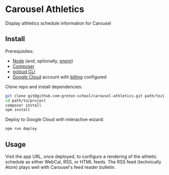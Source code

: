 # Carousel Athletics

Display athletics schedule information for Carousel

## Install

Prerequisites:

- [Node](https://nodejs.org) (and, optionally, [pnpm](https://pnpm.io/))
- [Composer](https://getcomposer.org)
- [gcloud CLI](https://cloud.google.com/sdk/docs/install)
- [Google Cloud](https://console.cloud.google.com/) account with [billing](https://console.cloud.google.com/billing) configured

Clone repo and install dependencies:

```sh
git clone git@github.com:groton-school/carousel-athletics.git path/to/project
cd path/to/project
composer install
npm install
```

Deploy to Google Cloud with interactive wizard:

```sh
npm run deploy
```

## Usage

Visit the app URL, once deployed, to configure a rendering of the athletic schedule as either WebCal, RSS, or HTML feeds. The RSS feed (technically Atom) plays well with Carousel's feed reader bulletin.
